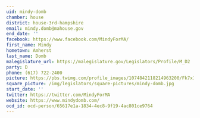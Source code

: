 ```yaml
---
uid: mindy-domb
chamber: house
district: house-3rd-hampshire
email: mindy.domb@mahouse.gov
end_date: ''
facebook: https://www.facebook.com/MindyForMA/
first_name: Mindy
hometown: Amherst
last_name: Domb
malegislature_url: https://malegislature.gov/Legislators/Profile/M_D2
party: D
phone: (617) 722-2400
picture: https://pbs.twimg.com/profile_images/1074842118214963200/Fk7x1xH3_400x400.jpg
square_picture: /img/legislators/square-pictures/mindy-domb.jpg
start_date: ''
twitter: https://twitter.com/MindyForMA
website: https://www.mindydomb.com/
ocd_id: ocd-person/65617e1a-1834-4ec8-9f19-4ac801ce9764
---
```

